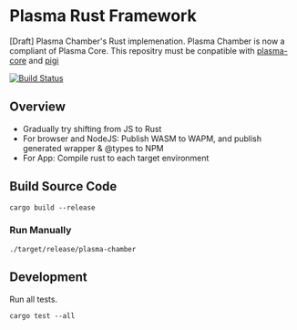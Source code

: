 # Plasma Rust Framework
[Draft] Plasma Chamber's Rust implemenation.
Plasma Chamber is now a compliant of Plasma Core.
This repositry must be conpatible with [plasma-core](https://github.com/plasma-group/plasma-core) and [pigi](https://github.com/plasma-group/pigi)


[![Build Status](https://travis-ci.org/cryptoeconomicslab/plasma-rust-framework.svg?branch=master)](https://travis-ci.org/cryptoeconomicslab/plasma-rust-framework)


## Overview
- Gradually try shifting from JS to Rust
- For browser and NodeJS: Publish WASM to WAPM, and publish generated wrapper & @types to NPM
- For App: Compile rust to each target environment


## Build Source Code

```
cargo build --release
```

### Run Manually

```
./target/release/plasma-chamber 
```

## Development

Run all tests.

```
cargo test --all
```
